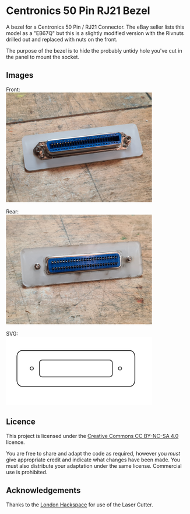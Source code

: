 # Centronics 50 Pin RJ21 Bezel

A bezel for a Centronics 50 Pin / RJ21 Connector. The eBay seller lists this model as a "EB67Q" but this is a slightly modified version with the Rivnuts drilled out and replaced with nuts on the front.

The purpose of the bezel is to hide the probably untidy hole you've cut in the panel to mount the socket.

## Images

Front:  
<img src="images/Centronics_50_Pin_RJ21_Bezel_Front.jpg" width="400">

Rear:  
<img src="images/Centronics_50_Pin_RJ21_Bezel_Rear.jpg" width="400">

SVG:  
<img src="images/Centronics_50_Pin_RJ21_Bezel_SVG.png" width="400">

## Licence

This project is licensed under the [Creative Commons CC BY-NC-SA 4.0](https://creativecommons.org/licenses/by-nc-sa/4.0/) licence.

You are free to share and adapt the code as required, however you *must* give appropriate credit and indicate what changes have been made. You must also distribute your adaptation under the same license. Commercial use is prohibited.

## Acknowledgements

Thanks to the [London Hackspace](https://london.hackspace.org.uk/) for use of the Laser Cutter.
